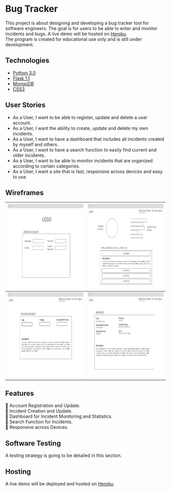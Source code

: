 # Bug Tracker
This project is about designing and developing a bug tracker tool for software engineers. The goal is for users to be able to enter and monitor incidents and bugs. A live demo will be hosted on [Heroku](https://www.heroku.com/).  
The program is created for educational use only and is still under development.

## Technologies
- [Python 3.0](https://www.python.org/)
- [Flask 1.1](https://flask.palletsprojects.com/en/1.1.x/)
- [MongoDB](https://www.mongodb.com/3)
- [CSS3](https://developer.mozilla.org/en-US/docs/Archive/CSS3)

## User Stories
- As a User, I want to be able to register, update and delete a user account.
- As a User, I want the ability to create, update and delete my own incidents.
- As a User, I want to have a dashboard that includes all incidents created by myself and others.
- As a User, I want to have a search function to easily find current and older incidents.
- As a User, I want to be able to monitor incidents that are organized according to certain categories.
- As a User, I want a site that is fast, responsive across devices and easy to use.

## Wireframes
|<img src="wireframes/Wireframe_Account-Creation.png" width="439" height="269">|<img src="wireframes/Wireframe_Dashboard.png" width="439" height="269">|
------------ | -------------
|<img src="wireframes/Wireframe_Incident-Creation.png" width="439" height="269">|<img src="wireframes/Wireframe_Incident-Overview.png" width="439" height="269">

## Features
:hatching_chick: Account Registration and Update.  
:hatching_chick: Incident Creation and Update.  
:egg: Dashboard for Incident Monitoring and Statistics.  
:egg: Search Function for Incidents.  
:egg: Responsive across Devices.  

## Software Testing
A testing strategy is going to be detailed in this section.

## Hosting
A live demo will be deployed and hosted on [Heroku](https://www.heroku.com/).

